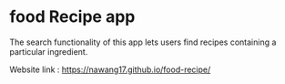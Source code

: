 <h1> food Recipe app </h1>

<p>The search functionality of this app lets users find recipes containing a particular ingredient.</p>

<p>Website link : <a href = 'https://nawang17.github.io/food-recipe/'> https://nawang17.github.io/food-recipe/</a></p>
